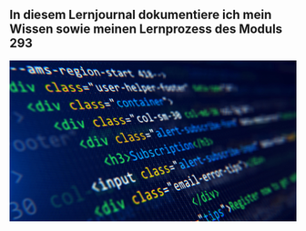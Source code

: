 ## In diesem Lernjournal dokumentiere ich mein Wissen sowie meinen Lernprozess des Moduls 293

![Bild HTML](/Sonstiges/imgs/HTML.jpeg)
